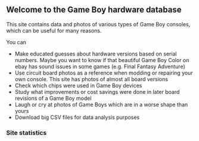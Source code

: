 ## Welcome to the Game Boy hardware database

This site contains data and photos of various types of Game Boy consoles, which
can be useful for many reasons.

You can

- Make educated guesses about hardware versions based on serial numbers. Maybe
  you want to know if that beautiful Game Boy Color on ebay has sound issues in
  some games (e.g. Final Fantasy Adventure)
- Use circuit board photos as a reference when modding or repairing your own
  console. This site has photos of almost all board versions
- Check which chips were used in Game Boy devices
- Study what improvements or cost savings were done in later board revisions of a Game Boy model
- Laugh or cry at photos of Game Boys which are in a worse shape than yours
- Download big CSV files for data analysis purposes

### Site statistics
